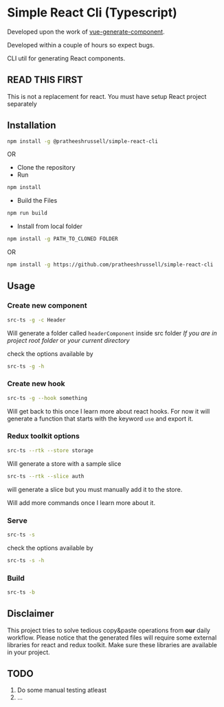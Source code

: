 # Simple React Cli (Typescript)

Developed upon the work of [vue-generate-component](https://github.com/NetanelBasal/vue-generate-component). 

Developed within a couple of hours so expect bugs.

CLI util for generating React components.

## READ THIS FIRST
This is not a replacement for react. You must have setup React project separately

## Installation
```bash
npm install -g @pratheeshrussell/simple-react-cli
```  

OR 

* Clone the repository
* Run 
```bash
npm install
```  
* Build the Files
```bash
npm run build
```   
*  Install from local folder
```bash
npm install -g PATH_TO_CLONED FOLDER
``` 

OR

```bash
npm install -g https://github.com/pratheeshrussell/simple-react-cli
```

## Usage

### Create new component
```bash
src-ts -g -c Header
```
Will generate a folder called `headerComponent` inside src folder *If you are in project root folder* or *your current directory*  

check the options available by
```bash
src-ts -g -h
```

### Create new hook
```bash
src-ts -g --hook something
```
Will get back to this once I learn more about react hooks. For now it will generate a function that starts with the keyword `use` and export it.

### Redux toolkit options
```bash
src-ts --rtk --store storage
```
Will generate a store with a sample slice

```bash
src-ts --rtk --slice auth
```
will generate a slice but you must manually add it to the store.   
  
  
Will add more commands once I learn more about it.

### Serve
```bash
src-ts -s
```
check the options available by
```bash
src-ts -s -h
```

### Build
```bash
src-ts -b
```

## Disclaimer

This project tries to solve tedious copy&paste operations from **our** daily workflow.
Please notice that the generated files will require some external libraries for react and redux toolkit. Make sure these libraries are available in your project.


## TODO

1. Do some manual testing atleast
2. ...
